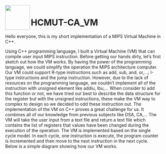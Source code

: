 <img align="left" width="80" height="80" src="https://github.com/vy-nguyenlethao0510/HCMUT_CSE_POS_2.0/blob/hai/SoftwareReport/R/REPORT/Logo-BK.png">

# HCMUT-CA_VM
Hello everyone, this is my short implementation of a MIPS Virtual Machine in C++.

Using C++ programming language, I built a Virtual Machine (VM) that can compile user input MIPS instruction.
Before getting our hands dirty, let’s first sketch out how the VM works. By having the power of the
programming language, we could simplify the operation the MIPS architecture computer. Our VM
could support R-type instructions such as add, sub, and, or,...; I-type instructions and the jump
instruction. However, due to the lack of resources on the programming language, we couldn’t
implement all of the instruction with unsigned element like addiu, lbu,... When consider to add
this function or not, we have tried our best to describe the data structure for the register but with
the unsigned instructions, these make the VM way to complex to design so we decided to odd
these instruction out.
The implementation of the VM on C++ proves a great challenge for us. It combines all of our
knowledge from previous subjects like DSA, CA,... The VM will take the user input from a text file
and return a text file which contains the list of registers that values have been changed during the
execution of the operation. The VM is implemented based on the single cycle model. In each
cycle, one instruction is execute, the program counter is incremented and then move to the next
instruction in the next cycle. Below is a simple diagram showing how our VM works.

